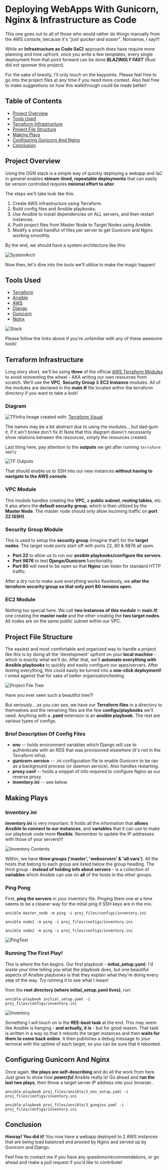 # Deploying WebApps With Gunicorn, Nginx & Infrastructure as Code 

This one goes out to all of those who would rather do things manually from the AWS console, because it's *"just quicker and easier"*. Nonsense, I say!!! 

While an **Infrastructure as Code (IaC)** approach does have require more planning and time upfront, once you write a few templates, every single deployment from that point forward can be done ***BLAZINGLY FAST*** (Rust did not sponser this project).

For the sake of brevity, I'll only touch on the keypoints. Please feel free to go into the project files at any time if you need more context. Also feel free to make suggestions on how this walkthrough could be made better!

## Table of Contents

- [Project Overview](#project-overview)
- [Tools Used](#tools-used)
- [Terraform Infrastructure](#terraform-infrastructure)
- [Project File Structure](#project-file-structure)
- [Making Plays](#making-plays)
- [Configuring Gunicorn And Nginx](#configuring-gunicorn-and-nginx)
- [Conclusion](#conclusion)

## Project Overview

Using the DGN stack is a simple way of quickly deploying a webapp and IaC in general enables **stream-lined, repeatable deployments** that can easily be version controlled requires **minimal effort to alter**.

The steps we'll take look like this:

1. Create AWS infrastructure using Terraform.
2. Build config files and Ansible playbooks.
3. Use Ansible to install dependencies on ALL servers, and then restart instances.
5. Push project files from Master Node to Target Nodes using Ansible.
6. Modify a small handful of files per server to get Gunicorn and Nginx working smoothly.

By the end, we should have a system architecture like this:

![SystemArch](https://github.com/wrchasesims/CodePlatoon/blob/d86a8dd8cd22dafa6504b66b38be1cdfb54f9a58/assessments/assessment2/imgs/system_architecture.png)

Now then, let's dive into the tools we'll utilize to make the magic happen!

## Tools Used

- [Terraform](https://www.terraform.io)
- [Ansible](https://www.ansible.com)
- [AWS](https://aws.amazon.com)
- [Django](https://www.djangoproject.com)
- [Gunicorn](https://gunicorn.org)
- [Nginx](https://www.nginx.com)

![Stack](https://github.com/wrchasesims/CodePlatoon/blob/d86a8dd8cd22dafa6504b66b38be1cdfb54f9a58/assessments/assessment2/imgs/stack.png)

Please follow the links above if you're unfamiliar with any of these awesome tools!

## Terraform Infrastructure

Long story short, we'll be using **three** of the official [AWS Terraform Modules](https://registry.terraform.io/namespaces/terraform-aws-modules) to avoid reinventing the wheel - AKA writing our own resources from scratch.
We'll use the **VPC**, **Security Group** & **EC2 Instance** modules. All of the modules are declared in the **main.tf** file located within the terraform directory if you want to take a look!

### Diagram
![TFInfra](https://github.com/wrchasesims/CodePlatoon/blob/d86a8dd8cd22dafa6504b66b38be1cdfb54f9a58/assessments/assessment2/imgs/terraform-graph.png)
Image created with: [Terraform Visual](https://hieven.github.io/terraform-visual/)

The names may be a bit abstract due to using the modules... but dad-gum it, if it ain't broke don't fix it!
Note that this diagram doesn't necessarily show relations between the resources, simply the resources created.

Last thing here, pay attention to the **outputs** we get after running `terraform apply`

![TF Outputs](https://github.com/wrchasesims/CodePlatoon/blob/d86a8dd8cd22dafa6504b66b38be1cdfb54f9a58/assessments/assessment2/imgs/tf_outputs.png)

That should enable us to SSH into our new instances **without having to navigate to the AWS console**.

### VPC Module

This module handles creating the **VPC**, a **public subnet**, **routing tables**, etc. It also alters the **default security group**, which is then utilized by the **Master Node**.
The master node should only allow incoming traffic on **port 22 (SSH)**.

### Security Group Module

This is used to setup the **security group** (imagine that!) for the **target nodes**.
The target node ports start off with ports 22, 80 & 9876 all open.

- **Port 22** to allow us to run our **ansible playbooks/configure the servers**.
- **Port 9876** to test **Django/Gunicorn** functionality.
- **Port 80** will need to be open so that **Nginx** can listen for standard HTTP traffic.

After a dry run to make sure everything works flawlessly, we **alter the terraform security group so that only port 80 remains open**.

### EC2 Module

Nothing too special here. We call **two instances of this module** in **main.tf**: one creating the **master node** and the other creating the **two target nodes**.
All nodes are on the same public subnet within our VPC.

## Project File Structure

The easiest and most comfortable and organized way to handle a project like this is by doing all the 'development' upfront on your **local machine** - which is exactly what we'll do. After that, we'll **automate everything with Ansible playbooks** to quickly and easily configure our apps/servers. After testing everything, this could easily be turned into a **one-click deployment!** I voted against that for sake of better organization/testing.

![Project File Tree](https://github.com/wrchasesims/CodePlatoon/blob/d86a8dd8cd22dafa6504b66b38be1cdfb54f9a58/assessments/assessment2/imgs/file_tree.png)

Have you ever seen such a beautiful tree?!

But seriously... as you can see, we have our **Terraform files** in a directory to themselves and the remaining files are the few **configs/playbooks** we'll need.
Anything with a **.yaml** extension is an **ansible playbook**. The rest are various types of configs.

### Brief Description Of Config Files

- **env** -- holds environment variables which Django will use to authenticate with an RDS that was provisioned elsewhere (it's not in the Terraform infra).
- **gunicorn.service** -- .ini configuration file to enable Gunicorn to be ran as a background process (or daemon service). Also handles restarting.
- **proxy.conf** -- holds a snippet of info required to configure Nginx as our reverse proxy.
- **inventory.ini** -- see below.

## Making Plays

### Inventory.ini

**inventory.ini** is very important. It holds all the information that **allows Ansible to connect to our instances**, and **variables** that it can use to make our playbook code more **flexible**.
Remember to update the IP addresses with those of your servers!!!

![Inventory Contents](https://github.com/wrchasesims/CodePlatoon/blob/d86a8dd8cd22dafa6504b66b38be1cdfb54f9a58/assessments/assessment2/imgs/inv.png)

Within, we have **three groups ('master', 'webservers' & 'all:vars')**. All the hosts that belong to each group are listed below the group heading. The third group - **instead of holding info about servers** - is a collection of **variables** which Ansible can use on **all** of the hosts in the other groups.

### Ping Pong

First, **ping the servers** in your inventory file. Pinging them one at a time seems to be a cleaner way for the initial ping if SSH keys are in the mix.


`ansible master_node -m ping -i proj_files/configs/inventory.ini`

`ansible node1 -m ping -i proj_files/configs/inventory.ini`

`ansible node2 -m ping -i proj_files/configs/inventory.ini`


![PingTest](https://github.com/wrchasesims/CodePlatoon/blob/d86a8dd8cd22dafa6504b66b38be1cdfb54f9a58/assessments/assessment2/imgs/pingpong.png)

### Running The First Play!

This is where the fun begins. Our first playbook - **initial_setup.yaml**.
I'd waste your time telling you what the playbook does, but one beautiful aspects of Ansible playbooks is that they explain what they're doing every step of the way. Try running it to see what I mean!

from the **root directory (where initial_setup.yaml lives)**, run:

`ansible-playbook initial_setup.yaml -i proj_files/configs/inventory.ini`

![Inventory](https://github.com/wrchasesims/CodePlatoon/blob/aba8f6596512bfff9ea32b7f9675b852729adabd/assessments/assessment2/imgs/1st_playbook.png)

Something I will touch on is the **REE-boot task** at the end. This may seem like Ansible is hanging - **and actually, it is** - but for good reason. That task is written in a way so that it reboots the target instances and then **waits for them to come back online**. It then publishes a debug message to your terminal with the uptime of each target, so you can be sure that it rebooted.

## Configuring Gunicorn And Nginx

Once again, **the plays are self-describing** and do all the work from here. Just goes to show how ***powerful*** Ansible really is!
Go ahead and **run the last two plays**, then throw a target server IP address into your browser..

`ansible-playbook proj_files/ansible/2_env_setup.yaml -i proj_files/configs/inventory.ini`

`ansible-playbook proj_files/ansible/3_gunginx.yaml -i proj_files/configs/inventory.ini`

## Conclusion

**Hooray! You did it!** You now have a webapp deployed to 2 AWS instances that are being load balanced and proxied by Nginx and served up by Gunicorn and Django.

Feel free to contact me if you have any questions/recommendations, or go ahead and make a pull request if you'd like to contribute!
